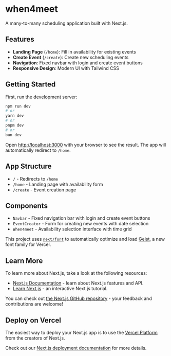 # when4meet

A many-to-many scheduling application built with Next.js.

## Features

- **Landing Page** (`/home`): Fill in availability for existing events
- **Create Event** (`/create`): Create new scheduling events
- **Navigation**: Fixed navbar with login and create event buttons
- **Responsive Design**: Modern UI with Tailwind CSS

## Getting Started

First, run the development server:

```bash
npm run dev
# or
yarn dev
# or
pnpm dev
# or
bun dev
```

Open [http://localhost:3000](http://localhost:3000) with your browser to see the result. The app will automatically redirect to `/home`.

## App Structure

- `/` - Redirects to `/home`
- `/home` - Landing page with availability form
- `/create` - Event creation page

## Components

- `Navbar` - Fixed navigation bar with login and create event buttons
- `EventCreator` - Form for creating new events with date selection
- `When4meet` - Availability selection interface with time grid

This project uses [`next/font`](https://nextjs.org/docs/app/building-your-application/optimizing/fonts) to automatically optimize and load [Geist](https://vercel.com/font), a new font family for Vercel.

## Learn More

To learn more about Next.js, take a look at the following resources:

- [Next.js Documentation](https://nextjs.org/docs) - learn about Next.js features and API.
- [Learn Next.js](https://nextjs.org/learn) - an interactive Next.js tutorial.

You can check out [the Next.js GitHub repository](https://github.com/vercel/next.js) - your feedback and contributions are welcome!

## Deploy on Vercel

The easiest way to deploy your Next.js app is to use the [Vercel Platform](https://vercel.com/new?utm_medium=default-template&filter=next.js&utm_source=create-next-app&utm_campaign=create-next-app-readme) from the creators of Next.js.

Check out our [Next.js deployment documentation](https://nextjs.org/docs/app/building-your-application/deploying) for more details.
